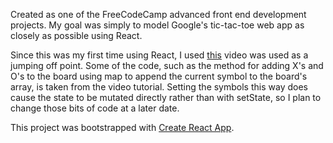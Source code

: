 Created as one of the FreeCodeCamp advanced front end development projects. My goal was simply to model Google's tic-tac-toe web app as closely as possible using React. 

Since this was my first time using React, I used [this](https://www.youtube.com/watch?v=pTHCwUdGFkc&t=2s) video was used as a jumping off point. Some of the code, such as the method for adding X's and O's to the board using map to append the current symbol to the board's array, is taken from the video tutorial. Setting the symbols this way does cause the state to be mutated directly rather than with setState, so I plan to change those bits of code at a later date.

This project was bootstrapped with [Create React App](https://github.com/facebookincubator/create-react-app).
